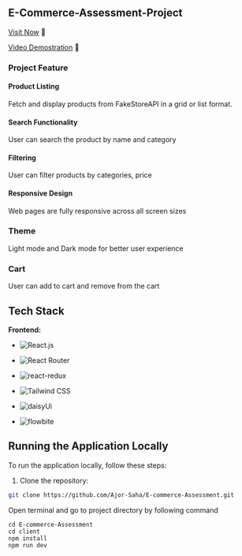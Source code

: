 ## E-Commerce-Assessment-Project

[Visit Now](https://e-commerce-assessment-jw2k.vercel.app/) 🚀

[Video Demostration](https://drive.google.com/file/d/16dqi0m4R9Jbq9qroewoB0alT4KDwAr4n/view?usp=sharing) 🚀



### Project Feature 
#### Product Listing 
Fetch and display products from FakeStoreAPI in a grid or list format.

#### Search Functionality
User can search the product by name and category

#### Filtering
User can filter products by categories, price

#### Responsive Design 
Web pages are fully responsive across all screen sizes

### Theme 
Light mode and Dark mode for better user experience

### Cart 
User can add to cart and remove from the cart


## Tech Stack
**Frontend:**
- ![React.js](https://img.shields.io/badge/React-61DAFB?style=for-the-badge&logo=react&logoColor=white)
- ![React Router](https://img.shields.io/badge/React_Router-CA4245?style=for-the-badge&logo=react-router&logoColor=white)
- ![react-redux](https://img.shields.io/badge/react--redux-593D88?style=for-the-badge&logo=redux&logoColor=white)

- ![Tailwind CSS](https://img.shields.io/badge/Tailwind_CSS-38B2AC?style=for-the-badge&logo=tailwind-css&logoColor=white)
- ![daisyUi](https://img.shields.io/badge/daisyUi-0081CB?style=for-the-badge&logo=material-ui&logoColor=white)
- ![flowbite](https://img.shields.io/badge/flowbite-FF6384?style=for-the-badge&logo=chartdotjs&logoColor=white)



## Running the Application Locally

To run the application locally, follow these steps:

1. Clone the repository:
```bash
git clone https://github.com/Ajor-Saha/E-commerce-Assessment.git
```

Open terminal and go to project directory by following command

```
cd E-commerce-Assessment
cd client
npm install  
npm run dev
```

